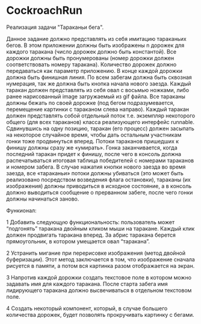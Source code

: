 # CockroachRun

Реализация задачи "Тараканьи бега".

Данное задание должно представлять из себя имитацию
тараканьих бегов.
В этом приложении должны быть изображены n дорожек для
каждого таракана (число дорожек должно быть константой). Все
дорожки должны быть пронумерованы (номер дорожки должен
соответствовать номеру таракана). Количество дорожек должно
передаваться как параметр приложению. В конце каждой дорожки
должна быть финишная линия. По всем забегам должна быть сквозная
нумерация, так же должна быть кнопка начала нового заезда.
Каждый таракан должен представлять из себя овал с восьмью
ножками, либо ранее нарисованный image загружаемый из gif файла.
Все тараканы должны бежать по своей дорожке (под бегом
подразумевается, перемещение картинки с тараканом слева направо).
Каждый таракан должен представлять собой отдельный поток
т.е. экземпляр некоторого общего (для всех тараканов) класса
реализующего интерфейс runnable. Сдвинувшись на одну позицию,
таракан (его процесс) должен засыпать на некоторое случайное время,
чтобы дать остальным участникам гонки тоже продвинуться вперед.
Потоки тараканов пришедших к финишу должны сразу же «умирать».
Гонка заканчивается, когда последний таракан придет к финишу, после
чего в консоль должна распечатываться итоговая таблица победителей
с номерами тараканов и номером забега.
В случае нажатия кнопки нового заезда во время заезда, все
«тараканьи» потоки должны убиваться (это может быть реализовано
посредством возведения флага остановки), тараканы (их изображения)
должны приводиться в исходное состояние, а в консоль должно
выводиться сообщение о прерванном забеге, после чего гонки должны
начинаться заново.

Функионал:

1 Добавить следующую функциональность: пользователь может “подгонять”
таракана двойным кликом мыши на таракане. Каждый клик должен продвигать
таракана вперед. За абрис таракана берется прямоугольник, в котором
умещается овал “таракана”.

2 Устранить мигание при перерисовке изображения (метод двойной
буферизации). Этот метод заключается в том, что изображение сначала
рисуется в памяти, а потом вся картинка разом отображается на экран.

3 Напротив каждой дорожки создать текстовое поле в котором можно задавать
имя для каждого таракана. После старта забега имя лидирующего таракана
должно высвечиваться в отдельном текстовом поле.

4 Создать некоторый компонент, который, в случае большего количества
дорожек, будет позволять прокручивать картинку с бегами.
